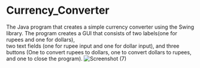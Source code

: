 # Currency_Converter

The Java program that creates a simple currency converter using the Swing library. 
The program creates a GUI that consists of two labels(one for rupees and one for dollars),  
two text fields (one for rupee input and one for dollar input), 
and three buttons (One to convert rupees to dollars, one to convert dollars to rupees, and one to close the program).
![Screenshot (7)](https://github.com/sri123sri/Currency_Converter/assets/108825778/981dd1b5-c743-490e-8d26-29de8b83f1c1)
